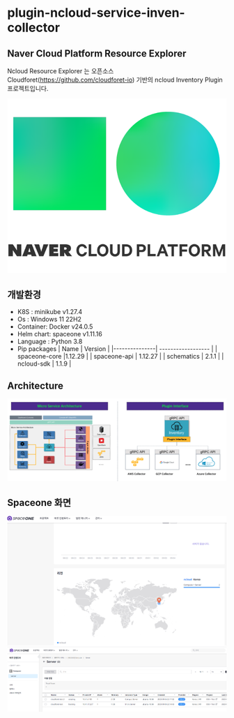 # plugin-ncloud-service-inven-collector

## Naver Cloud Platform Resource Explorer

Ncloud Resource Explorer 는 오픈소스 Cloudforet(https://github.com/cloudforet-io) 기반의 ncloud Inventory Plugin 프로젝트입니다.

<p align="center"><img src="https://raw.githubusercontent.com/chulgyujeon/images/main/naver-cloud-img.png" ></p>


## 개발환경
* K8S : minikube v1.27.4
* Os : Windows 11 22H2
* Container: Docker v24.0.5
* Helm chart: spaceone v1.11.16
* Language : Python 3.8
* Pip packages
     | Name          | Version            |
     |---------------| ------------------ |
     | spaceone-core |1.12.29 |
     | spaceone-api  | 1.12.27 |
     | schematics    | 2.1.1 |
     | ncloud-sdk    | 1.1.9 |


## Architecture

![image](https://raw.githubusercontent.com/chulgyujeon/images/main/spaceone_msa_architecture.png)


## Spaceone 화면
![image](https://raw.githubusercontent.com/chulgyujeon/images/main/%EB%A6%AC%EC%A0%84%ED%99%94%EB%A9%B4.png)
![image](https://raw.githubusercontent.com/chulgyujeon/images/main/%EC%84%9C%EB%B9%84%EC%8A%A4%ED%99%94%EB%A9%B4.png)

